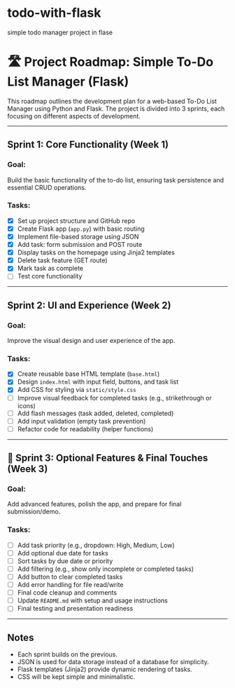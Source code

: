 # todo-with-flask
simple todo manager project in flase
# 🛣 Project Roadmap: Simple To-Do List Manager (Flask)

This roadmap outlines the development plan for a web-based To-Do List Manager using Python and Flask. The project is divided into 3 sprints, each focusing on different aspects of development.

---

##  Sprint 1: Core Functionality (Week 1)

###  Goal:
Build the basic functionality of the to-do list, ensuring task persistence and essential CRUD operations.

### Tasks:
- [x] Set up project structure and GitHub repo
- [x] Create Flask app (`app.py`) with basic routing
- [x] Implement file-based storage using JSON
- [x] Add task: form submission and POST route
- [x] Display tasks on the homepage using Jinja2 templates
- [x] Delete task feature (GET route)
- [x] Mark task as complete
- [ ] Test core functionality

---

##  Sprint 2: UI and Experience (Week 2)

###  Goal:
Improve the visual design and user experience of the app.

### Tasks:
- [x] Create reusable base HTML template (`base.html`)
- [x] Design `index.html` with input field, buttons, and task list
- [x] Add CSS for styling via `static/style.css`
- [ ] Improve visual feedback for completed tasks (e.g., strikethrough or icons)
- [ ] Add flash messages (task added, deleted, completed)
- [ ] Add input validation (empty task prevention)
- [ ] Refactor code for readability (helper functions)

---

## 🚀 Sprint 3: Optional Features & Final Touches (Week 3)

###  Goal:
Add advanced features, polish the app, and prepare for final submission/demo.

### Tasks:
- [ ] Add task priority (e.g., dropdown: High, Medium, Low)
- [ ] Add optional due date for tasks
- [ ] Sort tasks by due date or priority
- [ ] Add filtering (e.g., show only incomplete or completed tasks)
- [ ] Add button to clear completed tasks
- [ ] Add error handling for file read/write
- [ ] Final code cleanup and comments
- [ ] Update `README.md` with setup and usage instructions
- [ ] Final testing and presentation readiness

---

##  Notes
- Each sprint builds on the previous.
- JSON is used for data storage instead of a database for simplicity.
- Flask templates (Jinja2) provide dynamic rendering of tasks.
- CSS will be kept simple and minimalistic.
